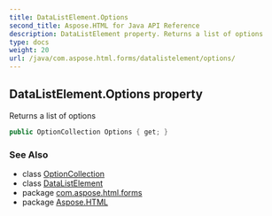 ```yaml
---
title: DataListElement.Options
second_title: Aspose.HTML for Java API Reference
description: DataListElement property. Returns a list of options
type: docs
weight: 20
url: /java/com.aspose.html.forms/datalistelement/options/
---
```

## DataListElement.Options property

Returns a list of options

```java
public OptionCollection Options { get; }
```

### See Also

* class [OptionCollection](../../optioncollection/)
* class [DataListElement](../)
* package [com.aspose.html.forms](../../datalistelement/)
* package [Aspose.HTML](../../../)

